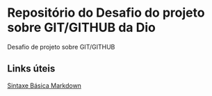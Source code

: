 # Repositório do Desafio do projeto sobre GIT/GITHUB da Dio
Desafio de projeto sobre GIT/GITHUB


## Links úteis
[Sintaxe Básica Markdown](https://www.markdownguide.org/basic-syntax/)
